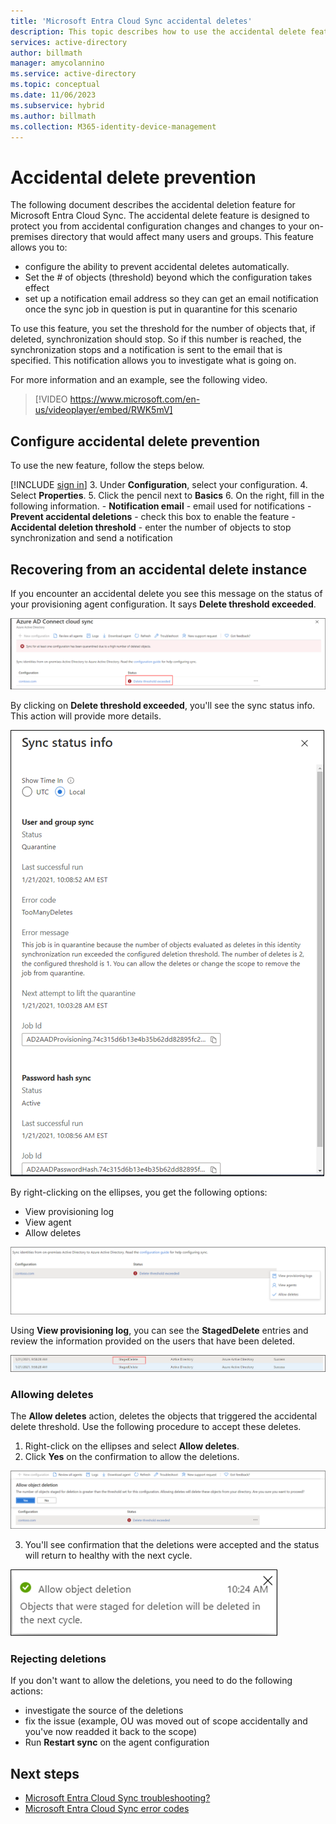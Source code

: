 ```yaml
---
title: 'Microsoft Entra Cloud Sync accidental deletes'
description: This topic describes how to use the accidental delete feature to prevent deletions.
services: active-directory
author: billmath
manager: amycolannino
ms.service: active-directory
ms.topic: conceptual
ms.date: 11/06/2023
ms.subservice: hybrid
ms.author: billmath
ms.collection: M365-identity-device-management
---
```


# Accidental delete prevention

The following document describes the accidental deletion feature for Microsoft Entra Cloud Sync.  The accidental delete feature is designed to protect you from accidental configuration changes and changes to your on-premises directory that would affect many users and groups.  This feature allows you to:

- configure the ability to prevent accidental deletes automatically. 
- Set the # of objects (threshold) beyond which the configuration takes effect 
- set up a notification email address so they can get an email notification once the sync job in question is put in quarantine for this scenario 

To use this feature, you set the threshold for the number of objects that, if deleted, synchronization should stop.  So if this number is reached, the synchronization stops and a notification is sent to the email that is specified.  This notification allows you to investigate what is going on.

For more information and an example, see the following video.

> [!VIDEO https://www.microsoft.com/en-us/videoplayer/embed/RWK5mV]


## Configure accidental delete prevention
To use the new feature, follow the steps below.


 [!INCLUDE [sign in](~/includes/cloud-sync-sign-in.md)]
 3. Under **Configuration**, select your configuration.
 4. Select **Properties**.
 5. Click the pencil next to **Basics**
 6. On the right, fill in the following information.
	- **Notification email** - email used for notifications
	- **Prevent accidental deletions** - check this box to enable the feature
	- **Accidental deletion threshold** - enter the number of objects to stop synchronization and send a notification


## Recovering from an accidental delete instance
If you encounter an accidental delete you see this message on the status of your provisioning agent configuration.  It says **Delete threshold exceeded**.
 
![Accidental delete status](media/how-to-accidental-deletes/delete-1.png)

By clicking on **Delete threshold exceeded**, you'll see the sync status info.  This action will provide more details. 
 
 ![Sync status](media/how-to-accidental-deletes/delete-2.png)

By right-clicking on the ellipses, you get the following options:
 - View provisioning log
 - View agent
 - Allow deletes

 ![Right click](media/how-to-accidental-deletes/delete-3.png)

Using **View provisioning log**, you can see the **StagedDelete** entries and review the information provided on the users that have been deleted.
 
 ![Provisioning logs](media/how-to-accidental-deletes/delete-7.png)

### Allowing deletes

The **Allow deletes** action, deletes the objects that triggered the accidental delete threshold.  Use the following procedure to accept these deletes.  

1. Right-click on the ellipses and select **Allow deletes**.
2. Click **Yes** on the confirmation to allow the deletions.
 
 ![Yes on confirmation](media/how-to-accidental-deletes/delete-4.png)

3. You'll see confirmation that the deletions were accepted and the status will return to healthy with the next cycle. 
 
 ![Accept deletes](media/how-to-accidental-deletes/delete-8.png)

### Rejecting deletions

If you don't want to allow the deletions, you need to do the following actions:
- investigate the source of the deletions
- fix the issue (example, OU was moved out of scope accidentally and you've now readded it back to the scope)
- Run **Restart sync** on the agent configuration

## Next steps 

- [Microsoft Entra Cloud Sync troubleshooting?](how-to-troubleshoot.md)
- [Microsoft Entra Cloud Sync error codes](reference-error-codes.md)
 
